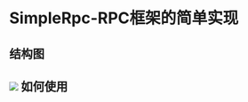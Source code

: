 # SimpleRpc-RPC框架的简单实现
结构图
----
![](https://github.com/githubmtl/OtherFile/blob/master/Rpc%E7%BB%93%E6%9E%84%E5%9B%BE.jpg)
如何使用
----
